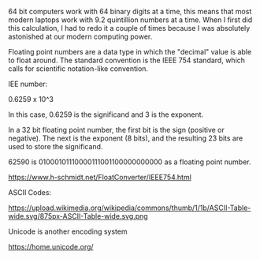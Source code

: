 64 bit computers work with 64 binary digits at a time, this means that most modern laptops work with 9.2 quintillion numbers at a time. When I first did this calculation, I had to redo it a couple of times because I was absolutely astonished at our modern computing power.

Floating point numbers are a data type in which the "decimal" value is able to float around. The standard convention is the IEEE 754 standard, which calls for scientific notation-like convention.

IEE number:

0.6259 x 10^3

In this case, 0.6259 is the significand and 3 is the exponent.

In a 32 bit floating point number, the first bit is the sign (positive or negative). The next is the exponent (8 bits), and the resulting 23 bits are used to store the significand.

62590 is 01000101110000111001100000000000 as a floating point number.

https://www.h-schmidt.net/FloatConverter/IEEE754.html

ASCII Codes:

https://upload.wikimedia.org/wikipedia/commons/thumb/1/1b/ASCII-Table-wide.svg/875px-ASCII-Table-wide.svg.png

Unicode is another encoding system

https://home.unicode.org/

